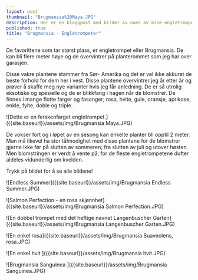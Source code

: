 ```yaml
---
layout: post
thumbnail: "Brugmansia%20Maya.JPG"
description: Her er en bloggpost med bilder av noen av mine engletrompeter.
published: true
title: "Brugmansia - Engletrompeter"
---
```



De favorittene som tar størst plass, er engletrompet eller Brugmansia. De kan bli flere meter høye og de overvintrer på planterommet som jeg har over garasjen. 

Disse vakre plantene stammer fra Sør- Amerika og det er vel ikke akkurat de beste forhold for dem her i vest. Disse plantene overvintrer jeg år etter år og prøver å skaffe meg nye varianter hvis jeg får anledning. De er så utrolig eksotiske og spesielle og de er blikkfang i hagen når de blomstrer. De finnes i mange flotte farger og fasonger; rosa, hvite, gule, oransje, aprikose, enkle, fylte, doble og triple.

![Dette er en ferskenfarget engletrompet.]({{site.baseurl}}/assets/img/Brugmansia Maya.JPG)

<!--more-->

De vokser fort og i løpet av en sesong kan enkelte planter bli opptil 2 meter.  Man må likevel ha stor tålmodighet med disse plantene for de blomstrer gjerne ikke før på slutten av sommeren; fra slutten av juli og utover høsten. Men blomstringen er verdt å vente på, for de fleste engletrompetene dufter aldeles vidunderlig om kvelden.

Trykk på bildet for å se alle bildene!

![Endless Summer]({{site.baseurl}}/assets/img/Brugmansia Endless Summer.JPG)

![Salmon Perfection - en rosa skjønnhet]({{site.baseurl}}/assets/img/Brugmansia Salmon Perfection.JPG)

![En dobbel trompet med det heftige navnet Langenbuscher Garten]({{site.baseurl}}/assets/img/Brugmansia Langenbuscher Garten.JPG)

![En enkel rosa]({{site.baseurl}}/assets/img/Brugmansia Suaveolens, rosa.JPG)

![En enkel hvit ]({{site.baseurl}}/assets/img/Brugmansia hvit.JPG)

![Brugmansia Sanguinea ]({{site.baseurl}}/assets/img/Brugmansia Sanguinea.JPG)
